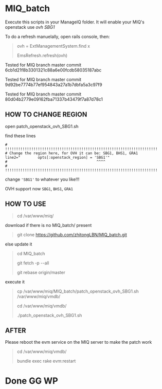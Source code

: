 # MIQ_batch
Execute this scripts in your ManageIQ folder. It will enable your MIQ's openstack use *ovh SBG1*

To do a refresh manuelally, open rails console, then:
> ovh = ExtManagementSystem.find x
>
> EmsRefresh.refresh(ovh)

Tested for MIQ branch master commit 6cb1d21f8b3301321c88a6e00fcdb58035187abc

Tested for MIQ branch master commit 9d92be7774b77ef954843a27a1b7dbfa5a3c97f9

Tested for MIQ branch master commit 80d04b2779e09162fba71337b43479f7a87d78c1

## HOW TO CHANGE REGION
open patch_openstack_ovh_SBG1.sh

find these lines

```
# !!!!!!!!!!!!!!!!!!!!!!!!!!!!!!!!!!!!!!!!!!!!!!!!!!!!!!!!!!!!!!!!!!!!!!!!!!!!!!!!!!!!!!
# Change the region here, for OVH it can be: SBG1, BHS1, GRA1
line2="        opts[:openstack_region] = 'SBG1'"
#                                         ^^^^
# !!!!!!!!!!!!!!!!!!!!!!!!!!!!!!!!!!!!!!!!!!!!!!!!!!!!!!!!!!!!!!!!!!!!!!!!!!!!!!!!!!!!!!
```

change `'SBG1'` to whatever you like!!!

OVH support now `SBG1`, `BHS1`, `GRA1`

## HOW TO USE
> cd /var/www/miq/

download if there is no MIQ_batch/ present

> git clone https://github.com/zhitongLBN/MIQ_batch.git

else update it

> cd MIQ_batch
>
> git fetch -p --all
>
> git rebase origin/master

execute it

> cp /var/www/miq/MIQ_batch/patch_openstack_ovh_SBG1.sh /var/www/miq/vmdb/
>
> cd /var/www/miq/vmdb/
>
> ./patch_openstack_ovh_SBG1.sh

## AFTER
Please reboot the evm service on the MIQ server to make the patch work

> cd /var/www/miq/vmdb/
>
> bundle exec rake evm:restart

# Done GG WP
